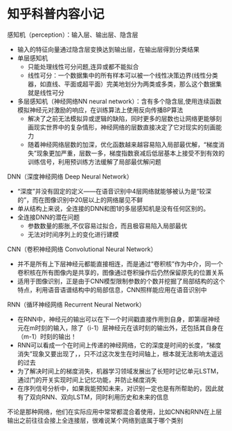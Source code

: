# 知乎科普内容小记
感知机（perception）：输入层、输出层、隐含层

 - 输入的特征向量通过隐含层变换达到输出层，在输出层得到分类结果
 - 单层感知机
     - 只能处理线性可分问题,连异或都不能拟合
     - 线性可分：一个数据集中的所有样本可以被一个线性决策边界(线性分类器，如直线、平面或超平面）完美地划分为两类或多类，那么这个数据集就是线性可分
 - 多层感知机（神经网络NN neural network）：含有多个隐含层,使用连续函数模拟神经元对激励的响应，在训练算法上使用反向传播BP算法
     - 解决了之前无法模拟异或逻辑的缺陷，同时更多的层数也让网络更能够刻画现实世界中的复杂情形，神经网络的层数直接决定了它对现实的刻画能力
     - 随着神经网络层数的加深，优化函数越来越容易陷入局部最优解，“梯度消失”现象更加严重，层数一多，梯度指数衰减后低层基本上接受不到有效的训练信号，利用预训练方法缓解了局部最优解问题

DNN（深度神经网络 Deep Neural Network）

 - “深度”并没有固定的定义——在语音识别中4层网络就能够被认为是“较深的”，而在图像识别中20层以上的网络屡见不鲜
 - 单从结构上来说，全连接的DNN和图1的多层感知机是没有任何区别的。
 - 全连接DNN的潜在问题
     - 参数数量的膨胀,不仅容易过拟合，而且极容易陷入局部最优
     - 无法对时间序列上的变化进行建模

CNN（卷积神经网络 Convolutional Neural Network）
 - 并不是所有上下层神经元都能直接相连，而是通过“卷积核”作为中介，同一个卷积核在所有图像内是共享的，图像通过卷积操作后仍然保留原先的位置关系
 - 适用于图像识别，正是由于CNN模型限制参数的个数并挖掘了局部结构的这个特点，利用语音语谱结构中的局部信息，CNN照样能应用在语音识别中

RNN（循环神经网络 Recurrent Neural Network）
 - 在RNN中，神经元的输出可以在下一个时间戳直接作用到自身，即第i层神经元在m时刻的输入，除了（i-1）层神经元在该时刻的输出外，还包括其自身在（m-1）时刻的输出！
 - RNN可以看成一个在时间上传递的神经网络，它的深度是时间的长度，“梯度消失”现象又要出现了，，只不过这次发生在时间轴上，根本就无法影响太遥远的过去
 - 为了解决时间上的梯度消失，机器学习领域发展出了长短时记忆单元LSTM，通过门的开关实现时间上记忆功能，并防止梯度消失
 - 在序列信号分析中，如果我能预知未来，对识别一定也是有所帮助的，因此就有了双向RNN、双向LSTM，同时利用历史和未来的信息

不论是那种网络，他们在实际应用中常常都混合着使用，比如CNN和RNN在上层输出之前往往会接上全连接层，很难说某个网络到底属于哪个类别










